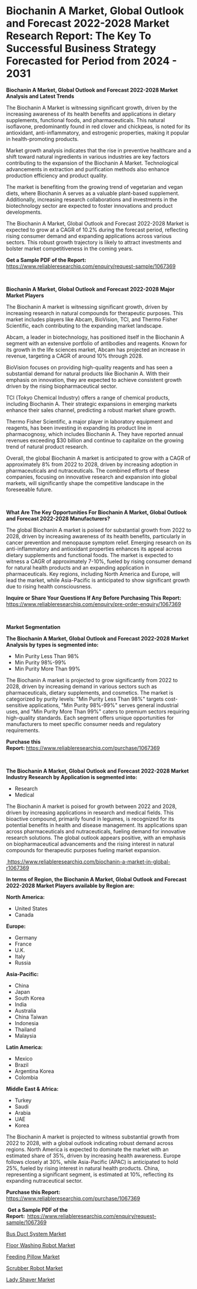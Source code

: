 <p><h1>Biochanin A Market, Global Outlook and Forecast 2022-2028 Market Research Report: The Key To Successful Business Strategy Forecasted for Period from 2024 - 2031</h1></p><p><strong>Biochanin A Market, Global Outlook and Forecast 2022-2028 Market Analysis and Latest Trends</strong></p>
<p><p>The Biochanin A Market is witnessing significant growth, driven by the increasing awareness of its health benefits and applications in dietary supplements, functional foods, and pharmaceuticals. This natural isoflavone, predominantly found in red clover and chickpeas, is noted for its antioxidant, anti-inflammatory, and estrogenic properties, making it popular in health-promoting products.</p><p>Market growth analysis indicates that the rise in preventive healthcare and a shift toward natural ingredients in various industries are key factors contributing to the expansion of the Biochanin A Market. Technological advancements in extraction and purification methods also enhance production efficiency and product quality.</p><p>The market is benefiting from the growing trend of vegetarian and vegan diets, where Biochanin A serves as a valuable plant-based supplement. Additionally, increasing research collaborations and investments in the biotechnology sector are expected to foster innovations and product developments.</p><p>The Biochanin A Market, Global Outlook and Forecast 2022-2028 Market is expected to grow at a CAGR of 10.2% during the forecast period, reflecting rising consumer demand and expanding applications across various sectors. This robust growth trajectory is likely to attract investments and bolster market competitiveness in the coming years.</p></p>
<p><strong>Get a Sample PDF of the Report:&nbsp;</strong> <a href="https://www.reliableresearchiq.com/enquiry/request-sample/1067369?utm_campaign=1159&utm_medium=2&utm_source=Github&utm_content=ia&utm_term=04122024&utm_id=biochanin-a-market-global-outlook-and-forecast-2022-2028">https://www.reliableresearchiq.com/enquiry/request-sample/1067369</a></p>
<p>&nbsp;</p>
<p><strong>Biochanin A Market, Global Outlook and Forecast 2022-2028 Major Market Players</strong></p>
<p><p>The Biochanin A market is witnessing significant growth, driven by increasing research in natural compounds for therapeutic purposes. This market includes players like Abcam, BioVision, TCI, and Thermo Fisher Scientific, each contributing to the expanding market landscape.</p><p>Abcam, a leader in biotechnology, has positioned itself in the Biochanin A segment with an extensive portfolio of antibodies and reagents. Known for its growth in the life sciences market, Abcam has projected an increase in revenue, targeting a CAGR of around 10% through 2028.</p><p>BioVision focuses on providing high-quality reagents and has seen a substantial demand for natural products like Biochanin A. With their emphasis on innovation, they are expected to achieve consistent growth driven by the rising biopharmaceutical sector.</p><p>TCI (Tokyo Chemical Industry) offers a range of chemical products, including Biochanin A. Their strategic expansions in emerging markets enhance their sales channel, predicting a robust market share growth.</p><p>Thermo Fisher Scientific, a major player in laboratory equipment and reagents, has been investing in expanding its product line in pharmacognosy, which includes Biochanin A. They have reported annual revenues exceeding $30 billion and continue to capitalize on the growing trend of natural product research.</p><p>Overall, the global Biochanin A market is anticipated to grow with a CAGR of approximately 8% from 2022 to 2028, driven by increasing adoption in pharmaceuticals and nutraceuticals. The combined efforts of these companies, focusing on innovative research and expansion into global markets, will significantly shape the competitive landscape in the foreseeable future.</p></p>
<p>&nbsp;</p>
<p><strong>What Are The Key Opportunities For Biochanin A Market, Global Outlook and Forecast 2022-2028 Manufacturers?</strong></p>
<p><p>The global Biochanin A market is poised for substantial growth from 2022 to 2028, driven by increasing awareness of its health benefits, particularly in cancer prevention and menopause symptom relief. Emerging research on its anti-inflammatory and antioxidant properties enhances its appeal across dietary supplements and functional foods. The market is expected to witness a CAGR of approximately 7-10%, fueled by rising consumer demand for natural health products and an expanding application in pharmaceuticals. Key regions, including North America and Europe, will lead the market, while Asia-Pacific is anticipated to show significant growth due to rising health consciousness.</p></p>
<p><strong>Inquire or Share Your Questions If Any Before Purchasing This Report:</strong> <a href="https://www.reliableresearchiq.com/enquiry/pre-order-enquiry/1067369?utm_campaign=1159&utm_medium=2&utm_source=Github&utm_content=ia&utm_term=04122024&utm_id=biochanin-a-market-global-outlook-and-forecast-2022-2028">https://www.reliableresearchiq.com/enquiry/pre-order-enquiry/1067369</a></p>
<p>&nbsp;</p>
<p><strong>Market Segmentation</strong></p>
<p><strong>The Biochanin A Market, Global Outlook and Forecast 2022-2028 Market Analysis by types is segmented into:</strong></p>
<p><ul><li>Min Purity Less Than 98%</li><li>Min Purity 98%-99%</li><li>Min Purity More Than 99%</li></ul></p>
<p><p>The Biochanin A market is projected to grow significantly from 2022 to 2028, driven by increasing demand in various sectors such as pharmaceuticals, dietary supplements, and cosmetics. The market is categorized by purity levels: "Min Purity Less Than 98%" targets cost-sensitive applications, "Min Purity 98%-99%" serves general industrial uses, and "Min Purity More Than 99%" caters to premium sectors requiring high-quality standards. Each segment offers unique opportunities for manufacturers to meet specific consumer needs and regulatory requirements.</p></p>
<p><strong>Purchase this Report:&nbsp;</strong><a href="https://www.reliableresearchiq.com/purchase/1067369?utm_campaign=1159&utm_medium=2&utm_source=Github&utm_content=ia&utm_term=04122024&utm_id=biochanin-a-market-global-outlook-and-forecast-2022-2028">https://www.reliableresearchiq.com/purchase/1067369</a></p>
<p>&nbsp;</p>
<p><strong>The Biochanin A Market, Global Outlook and Forecast 2022-2028 Market Industry Research by Application is segmented into:</strong></p>
<p><ul><li>Research</li><li>Medical</li></ul></p>
<p><p>The Biochanin A market is poised for growth between 2022 and 2028, driven by increasing applications in research and medical fields. This bioactive compound, primarily found in legumes, is recognized for its potential benefits in health and disease management. Its applications span across pharmaceuticals and nutraceuticals, fueling demand for innovative research solutions. The global outlook appears positive, with an emphasis on biopharmaceutical advancements and the rising interest in natural compounds for therapeutic purposes fueling market expansion.</p></p>
<p><a href="https://www.reliableresearchiq.com/biochanin-a-market-in-global-r1067369?utm_campaign=1159&utm_medium=2&utm_source=Github&utm_content=ia&utm_term=04122024&utm_id=biochanin-a-market-global-outlook-and-forecast-2022-2028">&nbsp;https://www.reliableresearchiq.com/biochanin-a-market-in-global-r1067369</a></p>
<p><strong>In terms of Region, the Biochanin A Market, Global Outlook and Forecast 2022-2028 Market Players available by Region are:</strong></p>
<p>
    <p> <strong> North America: </strong>
        <ul>
            <li>United States</li>
            <li>Canada</li>
        </ul>
        </p> 
    <p> <strong> Europe: </strong>
        <ul>
            <li>Germany</li>
            <li>France</li>
            <li>U.K.</li>
            <li>Italy</li>
            <li>Russia</li>
        </ul>
        </p> 
    <p> <strong> Asia-Pacific: </strong>
        <ul>
            <li>China</li>
            <li>Japan</li>
            <li>South Korea</li>
            <li>India</li>
            <li>Australia</li>
            <li>China Taiwan</li>
            <li>Indonesia</li>
            <li>Thailand</li>
            <li>Malaysia</li>
        </ul>
        </p> 
    <p> <strong> Latin America: </strong>
        <ul>
            <li>Mexico</li>
            <li>Brazil</li>
            <li>Argentina Korea</li>
            <li>Colombia</li>
        </ul>
        </p> 
    <p> <strong> Middle East & Africa: </strong>
        <ul>
            <li>Turkey</li>
            <li>Saudi</li>
            <li>Arabia</li>
            <li>UAE</li>
            <li>Korea</li>
        </ul>
    </p>
    </p>
<p><p>The Biochanin A market is projected to witness substantial growth from 2022 to 2028, with a global outlook indicating robust demand across regions. North America is expected to dominate the market with an estimated share of 35%, driven by increasing health awareness. Europe follows closely at 30%, while Asia-Pacific (APAC) is anticipated to hold 25%, fueled by rising interest in natural health products. China, representing a significant segment, is estimated at 10%, reflecting its expanding nutraceutical sector.</p></p>
<p><strong>Purchase this Report: </strong><a href="https://www.reliableresearchiq.com/purchase/1067369?utm_campaign=1159&utm_medium=2&utm_source=Github&utm_content=ia&utm_term=04122024&utm_id=biochanin-a-market-global-outlook-and-forecast-2022-2028">https://www.reliableresearchiq.com/purchase/1067369</a></p>
<p>&nbsp;<strong>Get a Sample PDF of the Report:&nbsp;&nbsp;</strong><a href="https://www.reliableresearchiq.com/enquiry/request-sample/1067369?utm_campaign=1159&utm_medium=2&utm_source=Github&utm_content=ia&utm_term=04122024&utm_id=biochanin-a-market-global-outlook-and-forecast-2022-2028">https://www.reliableresearchiq.com/enquiry/request-sample/1067369</a></p>
<p><strong></strong></p>
<p><p><a href="https://www.linkedin.com/pulse/bus-duct-system-market-study-industry-overview-key-competitor-5bpke?utm_campaign=1159&utm_medium=2&utm_source=Github&utm_content=ia&utm_term=04122024&utm_id=biochanin-a-market-global-outlook-and-forecast-2022-2028">Bus Duct System Market</a></p><p><a href="https://issuu.com/reportprime-2/docs/floor-washing-robot-market-size-2030.pptx?utm_campaign=1159&utm_medium=2&utm_source=Github&utm_content=ia&utm_term=04122024&utm_id=biochanin-a-market-global-outlook-and-forecast-2022-2028">Floor Washing Robot Market</a></p><p><a href="https://www.linkedin.com/pulse/mapping-feeding-pillow-market-trends-challenges-breakthroughs-uqrkc?utm_campaign=1159&utm_medium=2&utm_source=Github&utm_content=ia&utm_term=04122024&utm_id=biochanin-a-market-global-outlook-and-forecast-2022-2028">Feeding Pillow Market</a></p><p><a href="https://issuu.com/reportprime-2/docs/scrubber-robot-market-size-2030.pptx?utm_campaign=1159&utm_medium=2&utm_source=Github&utm_content=ia&utm_term=04122024&utm_id=biochanin-a-market-global-outlook-and-forecast-2022-2028">Scrubber Robot Market</a></p><p><a href="https://www.linkedin.com/pulse/insights-lady-shaver-market-size-which-expanding-51-cagr-from-veqjc?utm_campaign=1159&utm_medium=2&utm_source=Github&utm_content=ia&utm_term=04122024&utm_id=biochanin-a-market-global-outlook-and-forecast-2022-2028">Lady Shaver Market</a></p></p>
